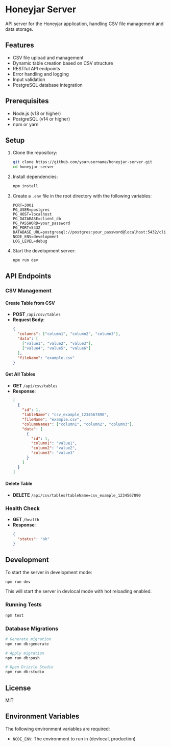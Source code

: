 # Honeyjar Server

API server for the Honeyjar application, handling CSV file management and data storage.

## Features

- CSV file upload and management
- Dynamic table creation based on CSV structure
- RESTful API endpoints
- Error handling and logging
- Input validation
- PostgreSQL database integration

## Prerequisites

- Node.js (v18 or higher)
- PostgreSQL (v14 or higher)
- npm or yarn

## Setup

1. Clone the repository:
   ```bash
   git clone https://github.com/yourusername/honeyjar-server.git
   cd honeyjar-server
   ```

2. Install dependencies:
   ```bash
   npm install
   ```

3. Create a `.env` file in the root directory with the following variables:
   ```
   PORT=3001
   PG_USER=postgres
   PG_HOST=localhost
   PG_DATABASE=client_db
   PG_PASSWORD=your_password
   PG_PORT=5432
   DATABASE_URL=postgresql://postgres:your_password@localhost:5432/client_db
   NODE_ENV=development
   LOG_LEVEL=debug
   ```

4. Start the development server:
   ```bash
   npm run dev
   ```

## API Endpoints

### CSV Management

#### Create Table from CSV
- **POST** `/api/csv/tables`
- **Request Body**:
  ```json
  {
    "columns": ["column1", "column2", "column3"],
    "data": [
      ["value1", "value2", "value3"],
      ["value4", "value5", "value6"]
    ],
    "fileName": "example.csv"
  }
  ```

#### Get All Tables
- **GET** `/api/csv/tables`
- **Response**:
  ```json
  [
    {
      "id": 1,
      "tableName": "csv_example_1234567890",
      "fileName": "example.csv",
      "columnNames": ["column1", "column2", "column3"],
      "data": [
        {
          "id": 1,
          "column1": "value1",
          "column2": "value2",
          "column3": "value3"
        }
      ]
    }
  ]
  ```

#### Delete Table
- **DELETE** `/api/csv/tables?tableName=csv_example_1234567890`

### Health Check
- **GET** `/health`
- **Response**:
  ```json
  {
    "status": "ok"
  }
  ```

## Development

To start the server in development mode:

```bash
npm run dev
```

This will start the server in devlocal mode with hot reloading enabled.

### Running Tests
```bash
npm test
```

### Database Migrations
```bash
# Generate migration
npm run db:generate

# Apply migration
npm run db:push

# Open Drizzle Studio
npm run db:studio
```

## License

MIT 

## Environment Variables

The following environment variables are required:

- `NODE_ENV`: The environment to run in (devlocal, production) 